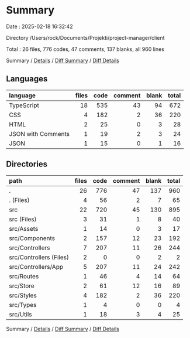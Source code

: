 # Summary

Date : 2025-02-18 16:32:42

Directory /Users/rock/Documents/Projekti/project-manager/client

Total : 26 files,  776 codes, 47 comments, 137 blanks, all 960 lines

Summary / [Details](details.md) / [Diff Summary](diff.md) / [Diff Details](diff-details.md)

## Languages
| language | files | code | comment | blank | total |
| :--- | ---: | ---: | ---: | ---: | ---: |
| TypeScript | 18 | 535 | 43 | 94 | 672 |
| CSS | 4 | 182 | 2 | 36 | 220 |
| HTML | 2 | 25 | 0 | 3 | 28 |
| JSON with Comments | 1 | 19 | 2 | 3 | 24 |
| JSON | 1 | 15 | 0 | 1 | 16 |

## Directories
| path | files | code | comment | blank | total |
| :--- | ---: | ---: | ---: | ---: | ---: |
| . | 26 | 776 | 47 | 137 | 960 |
| . (Files) | 4 | 56 | 2 | 7 | 65 |
| src | 22 | 720 | 45 | 130 | 895 |
| src (Files) | 3 | 31 | 1 | 8 | 40 |
| src/Assets | 1 | 14 | 0 | 3 | 17 |
| src/Components | 2 | 157 | 12 | 23 | 192 |
| src/Controllers | 7 | 207 | 11 | 26 | 244 |
| src/Controllers (Files) | 2 | 0 | 0 | 2 | 2 |
| src/Controllers/App | 5 | 207 | 11 | 24 | 242 |
| src/Routes | 1 | 46 | 4 | 14 | 64 |
| src/Store | 2 | 61 | 12 | 16 | 89 |
| src/Styles | 4 | 182 | 2 | 36 | 220 |
| src/Types | 1 | 4 | 0 | 0 | 4 |
| src/Utils | 1 | 18 | 3 | 4 | 25 |

Summary / [Details](details.md) / [Diff Summary](diff.md) / [Diff Details](diff-details.md)